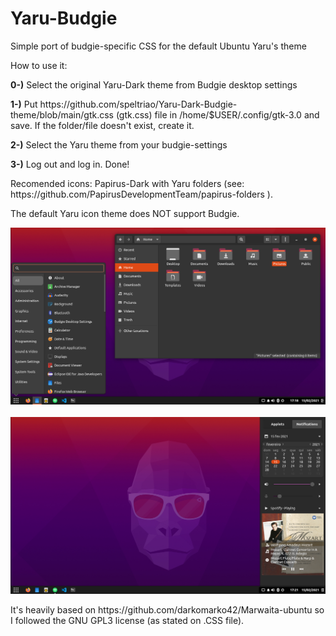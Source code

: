 # Yaru-Budgie
Simple port of budgie-specific CSS for the default Ubuntu Yaru's theme

<p>How to use it: 
<p><b>0-)</b> Select the original Yaru-Dark theme from Budgie desktop settings</p>
<p><b>1-)</b> Put https://github.com/speltriao/Yaru-Dark-Budgie-theme/blob/main/gtk.css (gtk.css) file in /home/$USER/.config/gtk-3.0 and save. If the folder/file doesn't exist, create it.</p>
<p><b>2-)</b> Select the Yaru theme from your budgie-settings </p> 
<p><b>3-)</b> Log out and log in. Done! </p> 
<p>Recomended icons: Papirus-Dark with Yaru folders (see: https://github.com/PapirusDevelopmentTeam/papirus-folders ).
<p>The default Yaru icon theme does NOT support Budgie.

![ScreenShot](print.png)
<br></br>
![ScreemShot](print2.png)

<p>It's heavily based on https://github.com/darkomarko42/Marwaita-ubuntu so I followed the GNU GPL3 license (as stated on .CSS file).</p>
